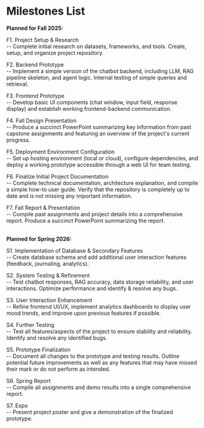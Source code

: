 # Milestones List
**Planned for Fall 2025:**

F1. Project Setup & Research\
-- Complete initial research on datasets, frameworks, and tools. Create, setup, and organize project repository.
                                                  
F2. Backend Prototype\
-- Implement a simple version of the chatbot backend, including LLM, RAG pipeline skeleton, and agent logic. Internal testing of simple queries and retrieval.
 
F3. Frontend Prototype\
-- Develop basic UI components (chat window, input field, response display) and establish working frontend-backend communication.

F4. Fall Design Presentation\
-- Produce a succinct PowerPoint summarizing key information from past capstone assignments and featuring an overview of the project's current progress.

F5. Deployment Environment Configuration\
-- Set up hosting environment (local or cloud), configure dependencies, and deploy a working prototype accessible through a web UI for team testing.

F6. Finalize Initial Project Documentation\
-- Complete technical documentation, architecture explanation, and compile a simple how-to user guide. Verify that the repository is completely up to date and is not missing any important information.

F7. Fall Report & Presentation\
-- Compile past assignments and project details into a comprehensive report. Produce a succinct PowerPoint summarizing the report.

\
**Planned for Spring 2026:**

S1. Implementation of Database & Secondary Features\
-- Create database schema and add additional user interaction features (feedback, journaling, analytics).

S2. System Testing & Refinement\
-- Test chatbot responses, RAG accuracy, data storage reliability, and user interactions. Optimize performance and identify & resolve any bugs.
     
S3. User Interaction Enhancement\
-- Refine frontend UI/UX, implement analytics dashboards to display user mood trends, and improve upon previous features if possible.

S4. Further Testing\
-- Test all features/aspects of the project to ensure stability and reliability. Identify and resolve any identified bugs.

S5. Prototype Finalization\
-- Document all changes to the prototype and testing results. Outline potential future improvements as well as any features that may have missed their mark or do not perform as intended.

S6. Spring Report\
-- Compile all assignments and demo results into a single comprehensive report.

S7. Expo\
-- Present project poster and give a demonstration of the finalized prototype.
